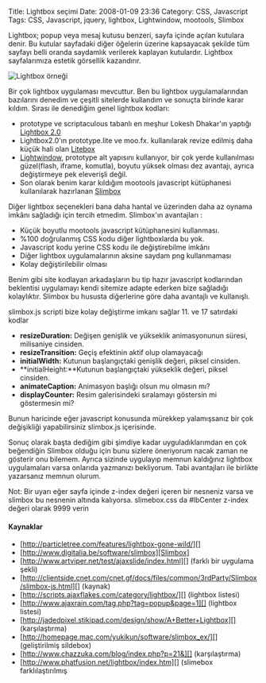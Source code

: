 Title: Lightbox seçimi
Date: 2008-01-09 23:36
Category: CSS, Javascript
Tags: CSS, Javascript, jquery, lightbox, Lightwindow, mootools, Slimbox

Lightbox; popup veya mesaj kutusu benzeri, sayfa içinde açılan kutulara
denir. Bu kutular sayfadaki diğer öğelerin üzerine kapsayacak şekilde
tüm sayfayı belli oranda saydamlık verilerek kaplayan kutulardır.
Lightbox sayfalarımıza estetik görsellik kazandırır.

<!--more-->

![Lightbox örneği][]

Bir çok lightbox uygulaması mevcuttur. Ben bu lightbox uygulamalarından
bazılarını denedim ve çeşitli sitelerde kullandım ve sonuçta birinde
karar kıldım. Sırası ile denediğim genel lightbox kodları:

-   prototype ve scriptaculous tabanlı en meşhur Lokesh Dhakar'ın
    yaptığı [Lightbox 2.0][]
-   Lightbox2.0'ın prototype.lite ve moo.fx. kullanılarak revize edilmiş
    daha küçük hali olan [Litebox][]
-   [Lightwindow][], prototype alt yapısını kullanıyor, bir çok yerde
    kullanılması güzel(flash, iframe, komutla), boyutu yüksek olması dez
    avantajı, ayrıca değiştirmeye pek eleverişli değil.
-   Son olarak benim karar kıldığım mootools javascript kütüphanesi
    kullanılarak hazırlanan [Slimbox][]

Diğer lightbox seçenekleri bana daha hantal ve üzerinden daha az oynama
imkânı sağladığı için tercih etmedim. Slimbox'ın avantajları :

-   Küçük boyutlu mootools javascript kütüphanesini kullanması.
-   %100 doğrulanmış CSS kodu diğer lightboxlarda bu yok.
-   Javascript kodu yerine CSS kodu ile değiştirebilme imkânı
-   Diğer lightbox uygulamalarının aksine saydam png kullanmaması
-   Kolay değiştirilebilir olması

Benim gibi site kodlayan arkadaşların bu tip hazır javascript
kodlarından beklentisi uygulamayı kendi sitemize adapte ederken bize
sağladığı kolaylıktır. Slimbox bu hususta diğerlerine göre daha
avantajlı ve kullanışlı.

slimbox.js scripti bize kolay değiştirme imkanı sağlar 11. ve 17
satırdaki kodlar

-   **resizeDuration:** Değişen genişlik ve yükseklik animasyonunun
    süresi, milisaniye cinsiden.
-   **resizeTransition:** Geçiş efektinin aktif olup olamayacağı
-   **initialWidth:** Kutunun başlangıçtaki genişlik değeri, piksel
    cinsiden.
-   **initialHeight:**Kutunun başlangıçtaki yükseklik değeri, piksel
    cinsiden.
-   **animateCaption:** Animasyon başlığı olsun mu olmasın mı?
-   **displayCounter:** Resim galerisindeki sıralamayı göstersin mi
    göstermesin mi?

Bunun haricinde eğer javascript konusunda mürekkep yalamışsanız bir çok
değişikliği yapabilirsiniz slimbox.js içerisinde.

Sonuç olarak başta dediğim gibi şimdiye kadar uyguladıklarımdan en çok
beğendiğin Slimbox olduğu için bunu sizlere öneriyorum nacak zaman ne
gösterir onu bilemem. Ayrıca sizinde uygulayıp memnun kaldığınız
lightbox uygulamaları varsa onlarıda yazmanızı bekliyorum. Tabi
avantajları ile birlikte yazarsanız memnun olurum.

Not: Bir uyarı eğer sayfa içinde z-index değeri içeren bir nesneniz
varsa ve slimbox bu nesnenin altında kalıyorsa. slimebox.css da
#lbCenter z-index değeri olarak 9999 verin

#### Kaynaklar

-   [http://particletree.com/features/lightbox-gone-wild/][]  
-   [http://www.digitalia.be/software/slimbox][Slimbox]  
-   [http://www.artviper.net/test/ajaxslide/index.html][] (farklı bir
    uygulama şekli)
-   [http://clientside.cnet.com/cnet.gf/docs/files/common/3rdParty/Slimbox/slimbox-js.html][]
    (kaynak)
-   [http://scripts.ajaxflakes.com/category/lightbox/][] (lightbox
    listesi)
-   [http://www.ajaxrain.com/tag.php?tag=popup&page=1][] (lightbox
    listesi)
-   [http://jadedpixel.stikipad.com/design/show/A+Better+Lightbox][]
    (karşılaştırma)
-   [http://homepage.mac.com/yukikun/software/slimbox_ex/][]
    (geliştirilmiş sildebox)
-   [http://www.chazzuka.com/blog/index.php?p=21&][] (karşılaştırma)
-   [http://www.phatfusion.net/lightbox/index.htm][] (slimebox
    farklılaştırılmış

</p>

  [Lightbox örneği]: /images/lightbox.gif
  [Lightbox 2.0]: http://www.huddletogether.com/projects/lightbox2
  [Litebox]: http://www.doknowevil.net/litebox/
  [Lightwindow]: http://stickmanlabs.com/lightwindow/
  [Slimbox]: http://www.digitalia.be/software/slimbox
  [http://particletree.com/features/lightbox-gone-wild/]: http://particletree.com/features/lightbox-gone-wild/
  [http://www.artviper.net/test/ajaxslide/index.html]: http://www.artviper.net/test/ajaxslide/index.html
  [http://clientside.cnet.com/cnet.gf/docs/files/common/3rdParty/Slimbox/slimbox-js.html]: http://clientside.cnet.com/cnet.gf/docs/files/common/3rdParty/Slimbox/slimbox-js.html
  [http://scripts.ajaxflakes.com/category/lightbox/]: http://scripts.ajaxflakes.com/category/lightbox/
  [http://www.ajaxrain.com/tag.php?tag=popup&page=1]: http://www.ajaxrain.com/tag.php?tag=popup&page=1
  [http://jadedpixel.stikipad.com/design/show/A+Better+Lightbox]: http://jadedpixel.stikipad.com/design/show/A+Better+Lightbox
  [http://homepage.mac.com/yukikun/software/slimbox_ex/]: http://homepage.mac.com/yukikun/software/slimbox_ex/
  [http://www.chazzuka.com/blog/index.php?p=21&]: http://www.chazzuka.com/blog/index.php?p=21&
  [http://www.phatfusion.net/lightbox/index.htm]: http://www.phatfusion.net/lightbox/index.htm
